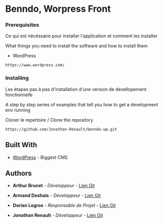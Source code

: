 # Benndo, Worpress Front


### Prerequisites

Ce qui est nécéssaire pour installer l'application et comment les installer

What things you need to install the software and how to install them

* WordPress
```
https://www.wordpress.com/
```

### Installing

Les étapes pas à pas d'installation d'une version de devellopement fonctionnelle

A step by step series of examples that tell you how to get a development env running

Cloner le repertoire / Clone the repository

```
https://github.com/Jonathan-Renault/benndo-wp.git
```

## Built With

* [WordPress](https://www.wordpress.com) - Biggest CMS

## Authors

* **Arthur Brunet** - *Développeur* - [Lien Git](https://github.com/ArthurBrunet)

* **Armand Deshais** - *Développeur* - [Lien Git](https://github.com/Myrendir)

* **Dorian Legros** - *Responsable de Projet* - [Lien Git](https://github.com/DorianLegros)

* **Jonathan Renault** - *Développeur* - [Lien Git](https://github.com/Jonathan-Renault)
